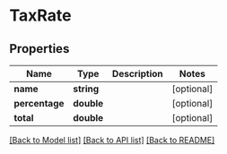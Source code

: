 # TaxRate

## Properties
Name | Type | Description | Notes
------------ | ------------- | ------------- | -------------
**name** | **string** |  | [optional] 
**percentage** | **double** |  | [optional] 
**total** | **double** |  | [optional] 

[[Back to Model list]](../README.md#documentation-for-models) [[Back to API list]](../README.md#documentation-for-api-endpoints) [[Back to README]](../README.md)



